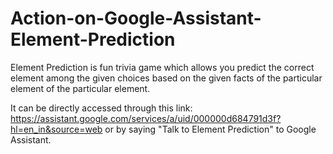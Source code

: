 # Action-on-Google-Assistant-Element-Prediction
Element Prediction is fun trivia game which allows you predict the correct element among the given choices based on the given facts of the particular element of the particular element.

It can be directly accessed through this link: https://assistant.google.com/services/a/uid/000000d684791d3f?hl=en_in&source=web or by saying "Talk to Element Prediction" to Google Assistant.
